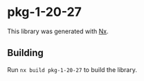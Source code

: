 # pkg-1-20-27

This library was generated with [Nx](https://nx.dev).

## Building

Run `nx build pkg-1-20-27` to build the library.
